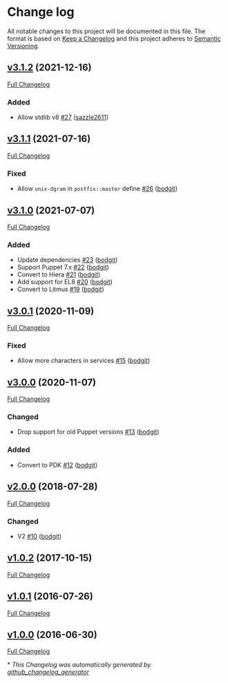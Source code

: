 # Change log

All notable changes to this project will be documented in this file. The format is based on [Keep a Changelog](http://keepachangelog.com/en/1.0.0/) and this project adheres to [Semantic Versioning](http://semver.org).

## [v3.1.2](https://github.com/bodgit/puppet-postfix/tree/v3.1.2) (2021-12-16)

[Full Changelog](https://github.com/bodgit/puppet-postfix/compare/v3.1.1...v3.1.2)

### Added

- Allow stdlib v8 [\#27](https://github.com/bodgit/puppet-postfix/pull/27) ([sazzle2611](https://github.com/sazzle2611))

## [v3.1.1](https://github.com/bodgit/puppet-postfix/tree/v3.1.1) (2021-07-16)

[Full Changelog](https://github.com/bodgit/puppet-postfix/compare/v3.1.0...v3.1.1)

### Fixed

- Allow `unix-dgram` in `postfix::master` define [\#26](https://github.com/bodgit/puppet-postfix/pull/26) ([bodgit](https://github.com/bodgit))

## [v3.1.0](https://github.com/bodgit/puppet-postfix/tree/v3.1.0) (2021-07-07)

[Full Changelog](https://github.com/bodgit/puppet-postfix/compare/v3.0.1...v3.1.0)

### Added

- Update dependencies [\#23](https://github.com/bodgit/puppet-postfix/pull/23) ([bodgit](https://github.com/bodgit))
- Support Puppet 7.x [\#22](https://github.com/bodgit/puppet-postfix/pull/22) ([bodgit](https://github.com/bodgit))
- Convert to Hiera [\#21](https://github.com/bodgit/puppet-postfix/pull/21) ([bodgit](https://github.com/bodgit))
- Add support for EL8 [\#20](https://github.com/bodgit/puppet-postfix/pull/20) ([bodgit](https://github.com/bodgit))
- Convert to Litmus [\#19](https://github.com/bodgit/puppet-postfix/pull/19) ([bodgit](https://github.com/bodgit))

## [v3.0.1](https://github.com/bodgit/puppet-postfix/tree/v3.0.1) (2020-11-09)

[Full Changelog](https://github.com/bodgit/puppet-postfix/compare/v3.0.0...v3.0.1)

### Fixed

- Allow more characters in services [\#15](https://github.com/bodgit/puppet-postfix/pull/15) ([bodgit](https://github.com/bodgit))

## [v3.0.0](https://github.com/bodgit/puppet-postfix/tree/v3.0.0) (2020-11-07)

[Full Changelog](https://github.com/bodgit/puppet-postfix/compare/v2.0.0...v3.0.0)

### Changed

- Drop support for old Puppet versions [\#13](https://github.com/bodgit/puppet-postfix/pull/13) ([bodgit](https://github.com/bodgit))

### Added

- Convert to PDK [\#12](https://github.com/bodgit/puppet-postfix/pull/12) ([bodgit](https://github.com/bodgit))

## [v2.0.0](https://github.com/bodgit/puppet-postfix/tree/v2.0.0) (2018-07-28)

[Full Changelog](https://github.com/bodgit/puppet-postfix/compare/v1.0.2...v2.0.0)

### Changed

- V2 [\#10](https://github.com/bodgit/puppet-postfix/pull/10) ([bodgit](https://github.com/bodgit))

## [v1.0.2](https://github.com/bodgit/puppet-postfix/tree/v1.0.2) (2017-10-15)

[Full Changelog](https://github.com/bodgit/puppet-postfix/compare/v1.0.1...v1.0.2)

## [v1.0.1](https://github.com/bodgit/puppet-postfix/tree/v1.0.1) (2016-07-26)

[Full Changelog](https://github.com/bodgit/puppet-postfix/compare/v1.0.0...v1.0.1)

## [v1.0.0](https://github.com/bodgit/puppet-postfix/tree/v1.0.0) (2016-06-30)

[Full Changelog](https://github.com/bodgit/puppet-postfix/compare/9cb0da1998d5b7aa4a93f6875a8058650c8c3f03...v1.0.0)



\* *This Changelog was automatically generated by [github_changelog_generator](https://github.com/github-changelog-generator/github-changelog-generator)*
